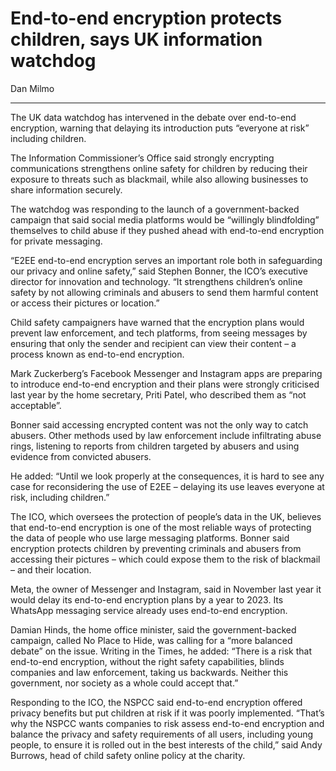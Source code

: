 # End-to-end encryption protects children, says UK information watchdog

Dan Milmo

---

The UK data watchdog has intervened in the debate over end-to-end encryption, warning that delaying its introduction puts “everyone at risk” including children.

The Information Commissioner’s Office said strongly encrypting communications strengthens online safety for children by reducing their exposure to threats such as blackmail, while also allowing businesses to share information securely.

The watchdog was responding to the launch of a government-backed campaign that said social media platforms would be “willingly blindfolding” themselves to child abuse if they pushed ahead with end-to-end encryption for private messaging.

“E2EE end-to-end encryption serves an important role both in safeguarding our privacy and online safety,” said Stephen Bonner, the ICO’s executive director for innovation and technology. “It strengthens children’s online safety by not allowing criminals and abusers to send them harmful content or access their pictures or location.”

Child safety campaigners have warned that the encryption plans would prevent law enforcement, and tech platforms, from seeing messages by ensuring that only the sender and recipient can view their content – a process known as end-to-end encryption.

Mark Zuckerberg’s Facebook Messenger and Instagram apps are preparing to introduce end-to-end encryption and their plans were strongly criticised last year by the home secretary, Priti Patel, who described them as “not acceptable”.

Bonner said accessing encrypted content was not the only way to catch abusers. Other methods used by law enforcement include infiltrating abuse rings, listening to reports from children targeted by abusers and using evidence from convicted abusers.

He added: “Until we look properly at the consequences, it is hard to see any case for reconsidering the use of E2EE – delaying its use leaves everyone at risk, including children.”

The ICO, which oversees the protection of people’s data in the UK, believes that end-to-end encryption is one of the most reliable ways of protecting the data of people who use large messaging platforms. Bonner said encryption protects children by preventing criminals and abusers from accessing their pictures – which could expose them to the risk of blackmail – and their location.

Meta, the owner of Messenger and Instagram, said in November last year it would delay its end-to-end encryption plans by a year to 2023. Its WhatsApp messaging service already uses end-to-end encryption.

Damian Hinds, the home office minister, said the government-backed campaign, called No Place to Hide, was calling for a “more balanced debate” on the issue. Writing in the Times, he added: “There is a risk that end-to-end encryption, without the right safety capabilities, blinds companies and law enforcement, taking us backwards. Neither this government, nor society as a whole could accept that.”

Responding to the ICO, the NSPCC said end-to-end encryption offered privacy benefits but put children at risk if it was poorly implemented. “That’s why the NSPCC wants companies to risk assess end-to-end encryption and balance the privacy and safety requirements of all users, including young people, to ensure it is rolled out in the best interests of the child,” said Andy Burrows, head of child safety online policy at the charity.
